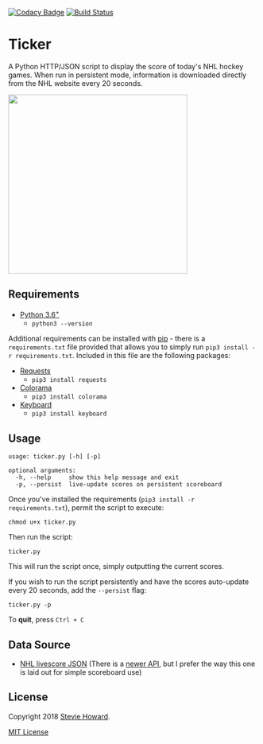 [![Codacy Badge](https://api.codacy.com/project/badge/Grade/cafaa3346fe54f58924aa5a9ab6e4eca)](https://app.codacy.com/app/stvhwrd/Ticker?utm_source=github.com&utm_medium=referral&utm_content=stvhwrd/Ticker&utm_campaign=badger) [![Build Status](https://travis-ci.org/stvhwrd/Ticker.svg?branch=master)](https://travis-ci.org/stvhwrd/Ticker)
# Ticker

A Python HTTP/JSON script to display the score of today's NHL hockey games.  When run in persistent mode, information is downloaded directly from the NHL website every 20 seconds.

<img src="https://github.com/stvhwrd/Ticker/blob/master/Screenshots/screenshot.png?raw=true" width="360">


## Requirements

* [Python 3.6<sup>+</sup>](https://www.python.org/downloads/release/python-3)
    * `python3 --version`


Additional requirements can be installed with [pip](https://pip.pypa.io/en/stable/) - there is a `requirements.txt` file provided that allows you to simply run `pip3 install -r requirements.txt`.  Included in this file are the following packages:

* [Requests](https://pypi.python.org/pypi/requests)
    * `pip3 install requests`
* [Colorama](https://pypi.python.org/pypi/colorama)
    * `pip3 install colorama`
* [Keyboard](https://pypi.org/project/keyboard)
    * `pip3 install keyboard`


## Usage

```
usage: ticker.py [-h] [-p]

optional arguments:
  -h, --help     show this help message and exit
  -p, --persist  live-update scores on persistent scoreboard
```

Once you've installed the requirements (`pip3 install -r requirements.txt`), permit the script to execute:

`chmod u+x ticker.py`

Then run the script:

`ticker.py`

This will run the script once, simply outputting the current scores.

If you wish to run the script persistently and have the scores auto-update every 20 seconds, add the `--persist` flag:

`ticker.py -p`

To **quit**, press `Ctrl + C`

## Data Source

* [NHL livescore JSON](http://live.nhle.com/GameData/RegularSeasonScoreboardv3.jsonp) (There is a [newer API](https://statsapi.web.nhl.com/api/v1/schedule), but I prefer the way this one is laid out for simple scoreboard use)

## License

Copyright 2018 [Stevie Howard](https://github.com/stvhwrd).

[MIT License](http://opensource.org/licenses/MIT)
